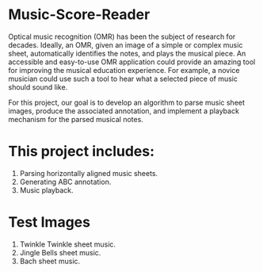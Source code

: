 # Music-Score-Reader
Optical music recognition (OMR) has been the subject of research for decades. Ideally, an OMR, given an image of a simple or complex music sheet, automatically identifies the notes, and plays the musical piece. An accessible and easy-to-use OMR application could provide an amazing tool for improving the musical education experience. For example, a novice musician could use such a tool to hear what a selected piece of music should sound like. 

For this project, our goal is to develop an algorithm to parse music sheet images, produce the associated annotation, and implement a playback mechanism for the parsed musical notes.

# This project includes: 
1) Parsing horizontally aligned music sheets.
2) Generating ABC annotation.
3) Music playback.

# Test Images 
1) Twinkle Twinkle sheet music.
2) Jingle Bells sheet music.
3) Bach sheet music.

